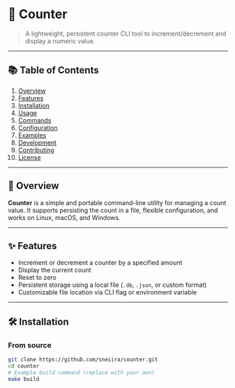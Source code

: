 # 🧮 Counter
> A lightweight, persistent counter CLI tool to increment/decrement and display a numeric value.

---

## 📚 Table of Contents

1. [Overview](#overview)  
2. [Features](#features)  
3. [Installation](#installation)  
4. [Usage](#usage)  
5. [Commands](#commands)  
6. [Configuration](#configuration)  
7. [Examples](#examples)  
8. [Development](#development)  
9. [Contributing](#contributing)  
10. [License](#license)  

---

## 📝 Overview

**Counter** is a simple and portable command-line utility for managing a count value. It supports persisting the count in a file, flexible configuration, and works on Linux, macOS, and Windows.

---

## ✨ Features

- Increment or decrement a counter by a specified amount  
- Display the current count  
- Reset to zero  
- Persistent storage using a local file (`.db`, `.json`, or custom format)  
- Customizable file location via CLI flag or environment variable  

---

## 🛠️ Installation

### From source

```bash
git clone https://github.com/sneiira/counter.git
cd counter
# Example build command (replace with your own)
make build
